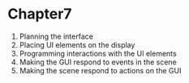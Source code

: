 # Chapter7
 
1. Planning the interface
2. Placing UI elements on the display
3. Programming interactions with the UI elements
4. Making the GUI respond to events in the scene
5. Making the scene respond to actions on the GUI
